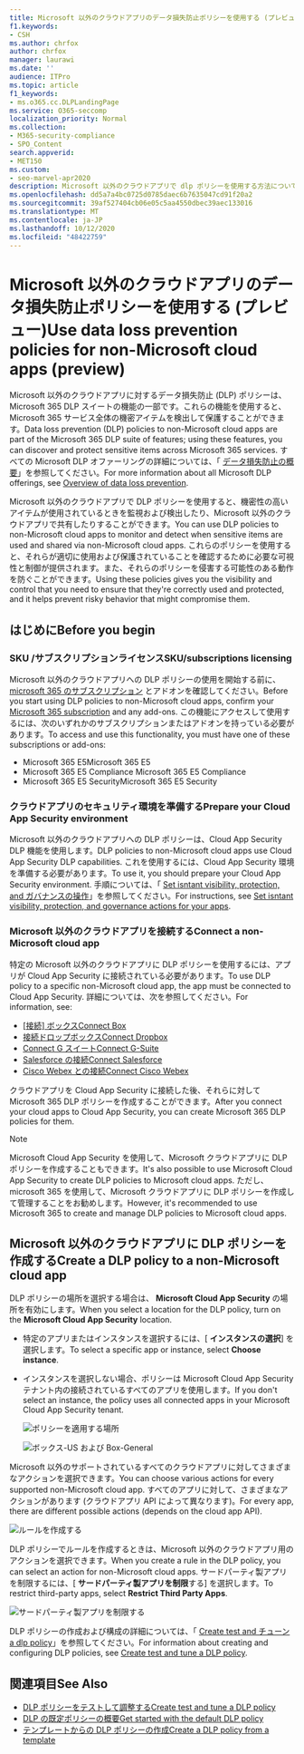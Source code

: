 ```yaml
---
title: Microsoft 以外のクラウドアプリのデータ損失防止ポリシーを使用する (プレビュー)
f1.keywords:
- CSH
ms.author: chrfox
author: chrfox
manager: laurawi
ms.date: ''
audience: ITPro
ms.topic: article
f1_keywords:
- ms.o365.cc.DLPLandingPage
ms.service: O365-seccomp
localization_priority: Normal
ms.collection:
- M365-security-compliance
- SPO_Content
search.appverid:
- MET150
ms.custom:
- seo-marvel-apr2020
description: Microsoft 以外のクラウドアプリで dlp ポリシーを使用する方法について説明します。
ms.openlocfilehash: dd5a7a4bc0725d0785daec6b7635047cd91f20a2
ms.sourcegitcommit: 39af527404cb06e05c5aa4550dbec39aec133016
ms.translationtype: MT
ms.contentlocale: ja-JP
ms.lasthandoff: 10/12/2020
ms.locfileid: "48422759"
---
```

# <a name="use-data-loss-prevention-policies-for-non-microsoft-cloud-apps-preview"></a><span data-ttu-id="f3c9b-103">Microsoft 以外のクラウドアプリのデータ損失防止ポリシーを使用する (プレビュー)</span><span class="sxs-lookup"><span data-stu-id="f3c9b-103">Use data loss prevention policies for non-Microsoft cloud apps (preview)</span></span>

<span data-ttu-id="f3c9b-104">Microsoft 以外のクラウドアプリに対するデータ損失防止 (DLP) ポリシーは、Microsoft 365 DLP スイートの機能の一部です。これらの機能を使用すると、Microsoft 365 サービス全体の機密アイテムを検出して保護することができます。</span><span class="sxs-lookup"><span data-stu-id="f3c9b-104">Data loss prevention (DLP) policies to non-Microsoft cloud apps are part of the Microsoft 365 DLP suite of features; using these features, you can discover and protect sensitive items across Microsoft 365 services.</span></span> <span data-ttu-id="f3c9b-105">すべての Microsoft DLP オファーリングの詳細については、「 [データ損失防止の概要](https://docs.microsoft.com/microsoft-365/compliance/data-loss-prevention-policies?view=o365-worldwide)」を参照してください。</span><span class="sxs-lookup"><span data-stu-id="f3c9b-105">For more information about all Microsoft DLP offerings, see [Overview of data loss prevention](https://docs.microsoft.com/microsoft-365/compliance/data-loss-prevention-policies?view=o365-worldwide).</span></span>

<span data-ttu-id="f3c9b-106">Microsoft 以外のクラウドアプリで DLP ポリシーを使用すると、機密性の高いアイテムが使用されているときを監視および検出したり、Microsoft 以外のクラウドアプリで共有したりすることができます。</span><span class="sxs-lookup"><span data-stu-id="f3c9b-106">You can use DLP policies to non-Microsoft cloud apps to monitor and detect when sensitive items are used and shared via non-Microsoft cloud apps.</span></span> <span data-ttu-id="f3c9b-107">これらのポリシーを使用すると、それらが適切に使用および保護されていることを確認するために必要な可視性と制御が提供されます。また、それらのポリシーを侵害する可能性のある動作を防ぐことができます。</span><span class="sxs-lookup"><span data-stu-id="f3c9b-107">Using these policies gives you the visibility and control that you need to ensure that they're correctly used and protected, and it helps prevent risky behavior that might compromise them.</span></span>

## <a name="before-you-begin"></a><span data-ttu-id="f3c9b-108">はじめに</span><span class="sxs-lookup"><span data-stu-id="f3c9b-108">Before you begin</span></span>

### <a name="skusubscriptions-licensing"></a><span data-ttu-id="f3c9b-109">SKU /サブスクリプションライセンス</span><span class="sxs-lookup"><span data-stu-id="f3c9b-109">SKU/subscriptions licensing</span></span>

<span data-ttu-id="f3c9b-110">Microsoft 以外のクラウドアプリへの DLP ポリシーの使用を開始する前に、 [microsoft 365 のサブスクリプション](https://www.microsoft.com/microsoft-365/compare-microsoft-365-enterprise-plans?rtc=1) とアドオンを確認してください。</span><span class="sxs-lookup"><span data-stu-id="f3c9b-110">Before you start using DLP policies to non-Microsoft cloud apps, confirm your [Microsoft 365 subscription](https://www.microsoft.com/microsoft-365/compare-microsoft-365-enterprise-plans?rtc=1) and any add-ons.</span></span> <span data-ttu-id="f3c9b-111">この機能にアクセスして使用するには、次のいずれかのサブスクリプションまたはアドオンを持っている必要があります。</span><span class="sxs-lookup"><span data-stu-id="f3c9b-111">To access and use this functionality, you must have one of these subscriptions or add-ons:</span></span>

- <span data-ttu-id="f3c9b-112">Microsoft 365 E5</span><span class="sxs-lookup"><span data-stu-id="f3c9b-112">Microsoft 365 E5</span></span>
- <span data-ttu-id="f3c9b-113">Microsoft 365 E5 Compliance </span><span class="sxs-lookup"><span data-stu-id="f3c9b-113">Microsoft 365 E5 Compliance</span></span>
- <span data-ttu-id="f3c9b-114">Microsoft 365 E5 Security</span><span class="sxs-lookup"><span data-stu-id="f3c9b-114">Microsoft 365 E5 Security</span></span>

### <a name="prepare-your-cloud-app-security-environment"></a><span data-ttu-id="f3c9b-115">クラウドアプリのセキュリティ環境を準備する</span><span class="sxs-lookup"><span data-stu-id="f3c9b-115">Prepare your Cloud App Security environment</span></span>

<span data-ttu-id="f3c9b-116">Microsoft 以外のクラウドアプリへの DLP ポリシーは、Cloud App Security DLP 機能を使用します。</span><span class="sxs-lookup"><span data-stu-id="f3c9b-116">DLP policies to non-Microsoft cloud apps use Cloud App Security DLP capabilities.</span></span> <span data-ttu-id="f3c9b-117">これを使用するには、Cloud App Security 環境を準備する必要があります。</span><span class="sxs-lookup"><span data-stu-id="f3c9b-117">To use it, you should prepare your Cloud App Security environment.</span></span> <span data-ttu-id="f3c9b-118">手順については、「 [Set isntant visibility, protection, and ガバナンスの操作](https://docs.microsoft.com/cloud-app-security/getting-started-with-cloud-app-security#step-1-set-instant-visibility-protection-and-governance-actions-for-your-apps)」を参照してください。</span><span class="sxs-lookup"><span data-stu-id="f3c9b-118">For instructions, see [Set isntant visibility, protection, and governance actions for your apps](https://docs.microsoft.com/cloud-app-security/getting-started-with-cloud-app-security#step-1-set-instant-visibility-protection-and-governance-actions-for-your-apps).</span></span>

### <a name="connect-a-non-microsoft-cloud-app"></a><span data-ttu-id="f3c9b-119">Microsoft 以外のクラウドアプリを接続する</span><span class="sxs-lookup"><span data-stu-id="f3c9b-119">Connect a non-Microsoft cloud app</span></span>

<span data-ttu-id="f3c9b-120">特定の Microsoft 以外のクラウドアプリに DLP ポリシーを使用するには、アプリが Cloud App Security に接続されている必要があります。</span><span class="sxs-lookup"><span data-stu-id="f3c9b-120">To use DLP policy to a specific non-Microsoft cloud app, the app must be connected to Cloud App Security.</span></span> <span data-ttu-id="f3c9b-121">詳細については、次を参照してください。</span><span class="sxs-lookup"><span data-stu-id="f3c9b-121">For information, see:</span></span>

- <span data-ttu-id="f3c9b-122">[[接続] ボックス](https://docs.microsoft.com/cloud-app-security/connect-box-to-microsoft-cloud-app-security)</span><span class="sxs-lookup"><span data-stu-id="f3c9b-122">[Connect Box](https://docs.microsoft.com/cloud-app-security/connect-box-to-microsoft-cloud-app-security)</span></span>
- [<span data-ttu-id="f3c9b-123">接続ドロップボックス</span><span class="sxs-lookup"><span data-stu-id="f3c9b-123">Connect Dropbox</span></span>](https://docs.microsoft.com/cloud-app-security/connect-dropbox-to-microsoft-cloud-app-security)
- [<span data-ttu-id="f3c9b-124">Connect G スイート</span><span class="sxs-lookup"><span data-stu-id="f3c9b-124">Connect G-Suite</span></span>](https://docs.microsoft.com/cloud-app-security/connect-google-apps-to-microsoft-cloud-app-security)
- [<span data-ttu-id="f3c9b-125">Salesforce の接続</span><span class="sxs-lookup"><span data-stu-id="f3c9b-125">Connect Salesforce</span></span>](https://docs.microsoft.com/cloud-app-security/connect-salesforce-to-microsoft-cloud-app-security)
- [<span data-ttu-id="f3c9b-126">Cisco Webex との接続</span><span class="sxs-lookup"><span data-stu-id="f3c9b-126">Connect Cisco Webex</span></span>](https://docs.microsoft.com/cloud-app-security/connect-webex-to-microsoft-cloud-app-security)

<span data-ttu-id="f3c9b-127">クラウドアプリを Cloud App Security に接続した後、それらに対して Microsoft 365 DLP ポリシーを作成することができます。</span><span class="sxs-lookup"><span data-stu-id="f3c9b-127">After you connect your cloud apps to Cloud App Security, you can create Microsoft 365 DLP policies for them.</span></span>

>[!NOTE]
><span data-ttu-id="f3c9b-128">Microsoft Cloud App Security を使用して、Microsoft クラウドアプリに DLP ポリシーを作成することもできます。</span><span class="sxs-lookup"><span data-stu-id="f3c9b-128">It's also possible to use Microsoft Cloud App Security to create DLP policies to Microsoft cloud apps.</span></span> <span data-ttu-id="f3c9b-129">ただし、microsoft 365 を使用して、Microsoft クラウドアプリに DLP ポリシーを作成して管理することをお勧めします。</span><span class="sxs-lookup"><span data-stu-id="f3c9b-129">However, it's recommended to use Microsoft 365 to create and manage DLP policies to Microsoft cloud apps.</span></span>

## <a name="create-a-dlp-policy-to-a-non-microsoft-cloud-app"></a><span data-ttu-id="f3c9b-130">Microsoft 以外のクラウドアプリに DLP ポリシーを作成する</span><span class="sxs-lookup"><span data-stu-id="f3c9b-130">Create a DLP policy to a non-Microsoft cloud app</span></span>

<span data-ttu-id="f3c9b-131">DLP ポリシーの場所を選択する場合は、 **Microsoft Cloud App Security** の場所を有効にします。</span><span class="sxs-lookup"><span data-stu-id="f3c9b-131">When you select a location for the DLP policy, turn on the **Microsoft Cloud App Security** location.</span></span>

- <span data-ttu-id="f3c9b-132">特定のアプリまたはインスタンスを選択するには、[ **インスタンスの選択**] を選択します。</span><span class="sxs-lookup"><span data-stu-id="f3c9b-132">To select a specific app or instance, select **Choose instance**.</span></span>
- <span data-ttu-id="f3c9b-133">インスタンスを選択しない場合、ポリシーは Microsoft Cloud App Security テナント内の接続されているすべてのアプリを使用します。</span><span class="sxs-lookup"><span data-stu-id="f3c9b-133">If you don't select an instance, the policy uses all connected apps in your Microsoft Cloud App Security tenant.</span></span>

   ![ポリシーを適用する場所](../media/1-dlp-non-microsoft-cloud-app-choose-instance.png)

   ![ボックス-US および Box-General](../media/2-dlp-non-microsoft-cloud-app-box.png)

<span data-ttu-id="f3c9b-136">Microsoft 以外のサポートされているすべてのクラウドアプリに対してさまざまなアクションを選択できます。</span><span class="sxs-lookup"><span data-stu-id="f3c9b-136">You can choose various actions for every supported non-Microsoft cloud app.</span></span> <span data-ttu-id="f3c9b-137">すべてのアプリに対して、さまざまなアクションがあります (クラウドアプリ API によって異なります)。</span><span class="sxs-lookup"><span data-stu-id="f3c9b-137">For every app, there are different possible actions (depends on the cloud app API).</span></span>

![ルールを作成する](../media/3-dlp-non-microsoft-cloud-app-create-rule.png)

<span data-ttu-id="f3c9b-139">DLP ポリシーでルールを作成するときは、Microsoft 以外のクラウドアプリ用のアクションを選択できます。</span><span class="sxs-lookup"><span data-stu-id="f3c9b-139">When you create a rule in the DLP policy, you can select an action for non-Microsoft cloud apps.</span></span> <span data-ttu-id="f3c9b-140">サードパーティ製アプリを制限するには、[ **サードパーティ製アプリを制限**する] を選択します。</span><span class="sxs-lookup"><span data-stu-id="f3c9b-140">To restrict third-party apps, select **Restrict Third Party Apps**.</span></span>

![サードパーティ製アプリを制限する](../media/4-dlp-non-microsoft-cloud-app-restrict-third-party-apps.png)

<span data-ttu-id="f3c9b-142">DLP ポリシーの作成および構成の詳細については、「 [Create test and チューン a dlp policy](https://docs.microsoft.com/microsoft-365/compliance/create-test-tune-dlp-policy?view=o365-worldwide)」を参照してください。</span><span class="sxs-lookup"><span data-stu-id="f3c9b-142">For information about creating and configuring DLP policies, see [Create test and tune a DLP policy](https://docs.microsoft.com/microsoft-365/compliance/create-test-tune-dlp-policy?view=o365-worldwide).</span></span>

## <a name="see-also"></a><span data-ttu-id="f3c9b-143">関連項目</span><span class="sxs-lookup"><span data-stu-id="f3c9b-143">See Also</span></span>

- [<span data-ttu-id="f3c9b-144">DLP ポリシーをテストして調整する</span><span class="sxs-lookup"><span data-stu-id="f3c9b-144">Create test and tune a DLP policy</span></span>](https://docs.microsoft.com/microsoft-365/compliance/create-test-tune-dlp-policy?view=o365-worldwide)
- [<span data-ttu-id="f3c9b-145">DLP の既定ポリシーの概要</span><span class="sxs-lookup"><span data-stu-id="f3c9b-145">Get started with the default DLP policy</span></span>](https://docs.microsoft.com/microsoft-365/compliance/get-started-with-the-default-dlp-policy?view=o365-worldwide)
- [<span data-ttu-id="f3c9b-146">テンプレートからの DLP ポリシーの作成</span><span class="sxs-lookup"><span data-stu-id="f3c9b-146">Create a DLP policy from a template</span></span>](https://docs.microsoft.com/microsoft-365/compliance/create-a-dlp-policy-from-a-template?view=o365-worldwide)
